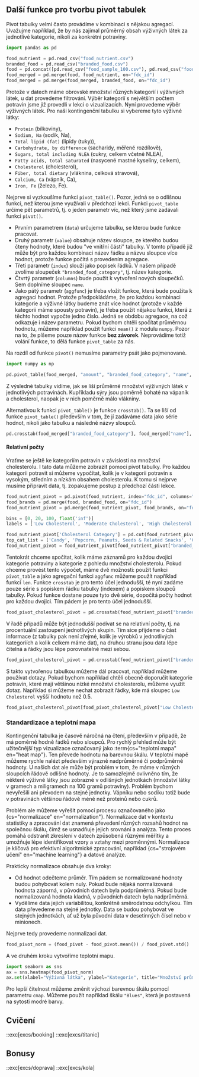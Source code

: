 ## Další funkce pro tvorbu pivot tabulek

Pivot tabulky velmi často provádíme v kombinaci s nějakou agregací. Uvažujme například, že by nás zajímal průměrný obsah výživných látek za jednotlivé kategorie, nikoli za konkrétní potraviny. 

```py
import pandas as pd

food_nutrient = pd.read_csv("food_nutrient.csv")
branded_food = pd.read_csv("branded_food.csv")
food = pd.concat([pd.read_csv("food_sample_100.csv"), pd.read_csv("food_other.csv")], ignore_index=True)
food_merged = pd.merge(food, food_nutrient, on="fdc_id")
food_merged = pd.merge(food_merged, branded_food, on="fdc_id")
```

Protože v datech máme obrovské množství různých kategorií i výživných látek, u dat provedeme filtrování. Výběr kategorií s největším počtem potravin jsme již provedli v lekci o vizualizacích. Nyní provedeme výběr výživných látek. Pro naši kontingenční tabulku si vybereme tyto výživné látky:

- `Protein` (bílkoviny),
- `Sodium, Na` (sodík, Na),
- `Total lipid (fat)` (lipidy (tuky)),
- `Carbohydrate, by difference` (sacharidy, měřené rozdílově),
- `Sugars, total including NLEA` (cukry, celkem včetně NLEA),
- `Fatty acids, total saturated` (nasycené mastné kyseliny, celkem),
- `Cholesterol` (cholesterol),
- `Fiber, total dietary` (vláknina, celková stravová),
- `Calcium, Ca` (vápník, Ca),
- `Iron, Fe` (železo, Fe).

Nejprve si vyzkoušíme funkci `pivot_table()`. Pozor, jedná se o odlišnou funkci, než kterou jsme využívali v předchozí lekci. Funkci `pivot_table` určíme pět parametrů, tj. o jeden parametr víc, než který jsme zadávali funkci `pivot()`.

- Prvním parametrem (`data`) určujeme tabulku, se kterou bude funkce pracovat.
- Druhý parametr (`value`) obsahuje název sloupce, ze kterého budou čteny hodnoty, které budou "ve vnitřní části" tabulky. V tomto případě již může být pro každou kombinaci název řádku a názvu sloupce více hodnot, protože funkce počítá s provedením agregace.
- Třetí parametr (`index`) slouží jako popisek řádků. V našem případě zvolíme sloupeček `"branded_food_category"`, tj. název kategorie.
- Čtvrtý parametr (`columns`) bude použit k vytvoření nových sloupečků. Sem doplníme sloupec `name`.
- Jako pátý parametr (`aggfunc`) je třeba vložit funkce, která bude použita k agregaci hodnot. Protože předpokládáme, že pro každou kombinaci kategorie a výživné látky budeme znát více hodnot (protože v každé kategorii máme spousty potravin), je třeba použít nějakou funkci, která z těchto hodnot vypočte jedno číslo. Jedná se obdobu agregace, na což odkazuje i název parametru. Pokud bychom chtěli spočítat průměrnou hodnotu, můžeme například použít funkci `mean()` z modulu `numpy`. Pozor na to, že píšeme pouze název funkce **bez závorek**. Neprovádíme totiž volání funkce, to dělá funkce `pivot_table` za nás.

Na rozdíl od funkce `pivot()` nemusíme parametry psát jako pojmenované. 

```py
import numpy as np

pd.pivot_table(food_merged, "amount", "branded_food_category", "name", np.mean)
```

Z výsledné tabulky vidíme, jak se liší průměrné množství výživných látek v jednotlivých potravinách. Kupříkladu sýry jsou poměrně bohaté na vápaník a cholesterol, naopak je v nich poměrně málo vlákniny.

Alternativou k funkci `pivot_table()` je funkce `crosstab()`. Ta se liší od funkce `pivot_table()` především v tom, že jí zadáváme data jako série hodnot, nikoli jako tabulku a následně názvy sloupců.

```py
pd.crosstab(food_merged["branded_food_category"], food_merged["name"], food_merged["amount"], aggfunc=np.mean)
```

#### Relativní počty

Vraťme se ještě ke kategoriím potravin v závislosti na množství cholesterolu. I tato data můžeme zobrazit pomocí pivot tabulky. Pro každou kategorii potravit si můžeme vypočítat, kolik je v kategorii potravin s vysokým, středním a nízkám obsahem cholesterolu. K tomu si nejprve musíme připravit data, tj. zopakujeme postup z předchozí části lekce.

```py
food_nutrient_pivot = pd.pivot(food_nutrient, index="fdc_id", columns="name", values="amount")
food_brands = pd.merge(food, branded_food, on="fdc_id")
food_nutrient_pivot = pd.merge(food_nutrient_pivot, food_brands, on="fdc_id")

bins = [0, 20, 100, float('inf')]
labels = ['Low Cholesterol', 'Moderate Cholesterol', 'High Cholesterol']

food_nutrient_pivot['Cholesterol Category'] = pd.cut(food_nutrient_pivot['Cholesterol'], bins=bins, labels=labels)
top_cat_list = ['Candy', 'Popcorn, Peanuts, Seeds & Related Snacks', 'Cheese', 'Ice Cream & Frozen Yogurt', 'Chips, Pretzels & Snacks', 'Cookies & Biscuits', 'Pickles, Olives, Peppers & Relishes', 'Breads & Buns', 'Fruit & Vegetable Juice, Nectars & Fruit Drinks', 'Snack, Energy & Granola Bars', 'Chocolate', 'Other Snacks']
food_nutrient_pivot = food_nutrient_pivot[food_nutrient_pivot["branded_food_category"].isin(top_cat_list)]
```

Tentokrát chceme spočítat, kolik máme záznamů pro každou dvojici kategorie potraviny a kategorie z pohledu množství cholesterolu. Pokud chceme provést tento výpočet, máme dvě možnosti: použít funkci `pivot_table` a jako agregační funkci `aggfunc` můžeme použít například funkci `len`. Funkce `crosstab` je pro tento účel jednodušší, té nyní zadáme pouze série s popiskem řádku tabulky (indexem) a popiskem sloupců tabulky. Pokud funkce dostane pouze tyto dvě série, dopočítá počty hodnot pro každou dvojici. Tím pádem je pro tento účel jednodušší.

```py
food_pivot_cholesterol_pivot = pd.crosstab(food_nutrient_pivot["branded_food_category"], food_nutrient_pivot["Cholesterol Category"])
```

V řadě případů může být jednodušší podívat se na relativní počty, tj. na procentuální zastoupení jednotlivých skupin. Tím sice přijdeme o část informace (z tabulky pak není zřejmé, kolik je výrobků v jednotlivých kategoriích a kolik celkem máme dat), na druhou stranu jsou data lépe čitelná a řádky jsou lépe porovnatelné mezi sebou.

```py
food_pivot_cholesterol_pivot = pd.crosstab(food_nutrient_pivot["branded_food_category"], food_nutrient_pivot["Cholesterol Category"], normalize="index")
```

S takto vytvořenou tabulkou můžeme dál pracovat, například můžeme používat dotazy. Pokud bychom například chtěli obecně doporučit kategorie potravin, které mají většinou nízké množství cholesterolu, můžeme využít dotaz. Například si můžeme nechat zobrazit řádky, kde má sloupec `Low Cholesterol` vyšší hodnotu než 0.5.

```py
food_pivot_cholesterol_pivot[food_pivot_cholesterol_pivot["Low Cholesterol"] > 0.5]
```

### Standardizace a teplotní mapa

Kontingenční tabulka je časově náročná na čtení, především v případě, že má poměrně hodně řádků nebo sloupců. Pro rychlý přehled může být užitečnější typ vizualizace označovaný jako :term{cs="teplotní mapa" en="heat map"}. Ten převede hodnotu na barevnou škálu. V teplotní mapě můžeme rychle nalézt především výrazně nadprůměrné či podprůměrné hodnoty. U našich dat ale může být problém v tom, že máme v různých sloupcích řádově odlišné hodnoty. Je to samozřejmě ovlivněno tím, že některé výživné látky jsou zobrazné v odlišných jednotkách (množství látky v gramech a miligramech na 100 gramů potraviny). Problém bychom nevyřešili ani převodem na stejné jednotky. Vápníku nebo sodíku totiž bude v potravinách většinou řádově méně než proteinů nebo cukrů.

Problém ale můžeme vyřešit pomocí procesu označovaného jako {cs="normalizace" en="normalization"}. Normalizace dat v kontextu statistiky a zpracování dat znamená převedení různých rozsahů hodnot na společnou škálu, čímž se usnadňuje jejich srovnání a analýza. Tento proces pomáhá odstranit zkreslení v datech způsobená různými měřítky a umožňuje lépe identifikovat vzory a vztahy mezi proměnnými. Normalizace je klíčová pro efektivní algoritmické zpracování, například {cs="strojovém učení" en="machine learning"} a datové analýze.

Prakticky normalizace obsahuje dva kroky:

- Od hodnot odečteme průměr. Tím pádem se normalizované hodnoty budou pohybovat kolem nuly. Pokud bude nějaká normalizovaná hodnota záporná, v původních datech byla podprůměrná. Pokud bude normalizovaná hodnota kladná, v původních datech byla nadprůměrná.
- Vydělíme data jejich variabilitou, konkrétně směrodatnou odchylkou. Tím data převedeme na stejné jednotky. Data se budou pohybovat ve stejných jednotkách, ať už byla původní data v desetinných čísel nebo v minionech.

Nejprve tedy provedeme normalizaci dat.

```py
food_pivot_norm = (food_pivot - food_pivot.mean()) / food_pivot.std()
```

A ve druhém kroku vytvoříme teplotní mapu.

```py
import seaborn as sns
ax = sns.heatmap(food_pivot_norm)
ax.set(xlabel="Výživná látka", ylabel="Kategorie", title="Množství průměrných látek dle kategorií")
```

Pro lepší čitelnost můžeme změnit výchozí barevnou škálu pomocí parametru `cmap`. Můžeme použít například škálu `"Blues"`, která je postavená na sytosti modré barvy.


## Cvičení

::exc[excs/booking]
::exc[excs/titanic]

## Bonusy

::exc[excs/doprava]
::exc[excs/kola]
